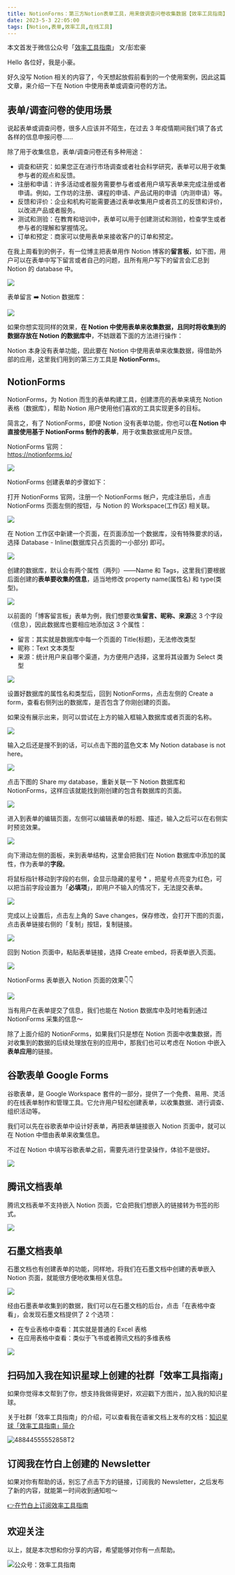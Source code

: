 ```yaml
---
title: NotionForms：第三方Notion表单工具，用来做调查问卷收集数据【效率工具指南】 
date: 2023-5-3 22:05:00               
tags: [Notion,表单,效率工具,在线工具]                                                                                       
---
```


本文首发于微信公众号「[效率工具指南](https://mp.weixin.qq.com/s/qbGei1gvEqdra0PV0Re5Hg)」
文/彭宏豪     

Hello 各位好，我是小豪。   

好久没写 Notion 相关的内容了，今天想起放假前看到的一个使用案例，因此这篇文章，来介绍一下在 Notion 中使用表单或调查问卷的方法。   

## 表单/调查问卷的使用场景  

说起表单或调查问卷，很多人应该并不陌生，在过去 3 年疫情期间我们填了各式各样的信息申报问卷……      

除了用于收集信息，表单/调查问卷还有多种用途：  

* 调查和研究：如果您正在进行市场调查或者社会科学研究，表单可以用于收集参与者的观点和反馈。
* 注册和申请：许多活动或者服务需要参与者或者用户填写表单来完成注册或者申请。例如，工作坊的注册、课程的申请、产品试用的申请（内测申请）等。  
* 反馈和评价：企业和机构可能需要通过表单收集用户或者员工的反馈和评价，以改进产品或者服务。
* 测试和测验：在教育和培训中，表单可以用于创建测试和测验，检查学生或者参与者的理解和掌握情况。
* 订单和预定：商家可以使用表单来接收客户的订单和预定。  


在我上周看到的例子，有一位博主把表单用作 Notion 博客的**留言板**，如下图，用户可以在表单中写下留言或者自己的问题，且所有用户写下的留言会汇总到 Notion 的 database 中。    

![](https://img.penghh.fun/2023/05/04/16830872724502.jpg)

表单留言 ➡️ Notion 数据库：    

![](https://img.penghh.fun/2023/05/04/16831042047231.jpg)


如果你想实现同样的效果，**在 Notion 中使用表单来收集数据，且同时将收集到的数据存放在 Notion 的数据库中**，不妨跟着下面的方法进行操作：    

Notion 本身没有表单功能，因此要在 Notion 中使用表单来收集数据，得借助外部的应用，这里我们用到的第三方工具是 **NotionForm**s。    

## NotionForms

NotionForms，为 Notion 而生的表单构建工具，创建漂亮的表单来填充 Notion 表格（数据库），帮助 Notion 用户使用他们喜欢的工具实现更多的目标。      

简言之，有了 NotionForms，即便 Notion 没有表单功能，你也可以**在 Notion 中直接使用基于 NotionForms 制作的表单**，用于收集数据或用户反馈。    

NotionForms 官网：   
https://notionforms.io/      

![](https://img.penghh.fun/2023/05/04/16830869104828.jpg)

NotionForms 创建表单的步骤如下：  

打开 NotionForms 官网，注册一个 NotionForms 帐户，完成注册后，点击 NotionForms 页面左侧的按钮，与 Notion 的 Workspace(工作区) 相关联。     

![](https://img.penghh.fun/2023/05/04/16831064171223.jpg)


在 Notion 工作区中新建一个页面，在页面添加一个数据库，没有特殊要求的话，选择 Database - Inline(数据库只占页面的一小部分) 即可。    

![](https://img.penghh.fun/2023/05/04/16831067221382.jpg)

创建的数据库，默认会有两个属性（两列）——Name 和 Tags，这里我们要根据后面创建的**表单要收集的信息**，适当地修改 property name(属性名) 和 type(类型)。       


![](https://img.penghh.fun/2023/05/04/16831073291274.jpg)

以前面的「博客留言板」表单为例，我们想要收集**留言、昵称、来源**这 3 个字段（信息），因此数据库也要相应地添加这 3 个属性：  

* 留言：其实就是数据库中每一个页面的 Title(标题)，无法修改类型   
* 昵称：Text 文本类型
* 来源：统计用户来自哪个渠道，为方便用户选择，这里将其设置为 Select 类型      

![](https://img.penghh.fun/2023/05/04/16831176172559.jpg)


设置好数据库的属性名和类型后，回到 NotionForms，点击左侧的 Create a form，查看右侧列出的数据库，是否包含了你刚创建的页面。  

如果没有展示出来，则可以尝试在上方的输入框输入数据库或者页面的名称。    

![](https://img.penghh.fun/2023/05/04/16831187131529.jpg)


输入之后还是搜不到的话，可以点击下图的蓝色文本 My Notion database is not here。    

![](https://img.penghh.fun/2023/05/04/16831188786559.jpg)


点击下图的 Share my database，重新关联一下 Notion 数据库和 NotionForms，这样应该就能找到刚创建的包含有数据库的页面。   

![](https://img.penghh.fun/2023/05/04/16831038024564.jpg)

进入到表单的编辑页面，左侧可以编辑表单的标题、描述，输入之后可以在右侧实时预览效果。   


![](https://img.penghh.fun/2023/05/04/16831191205040.jpg)

向下滑动左侧的面板，来到表单结构，这里会把我们在 Notion 数据库中添加的属性，作为表单的**字段**。  

将鼠标指针移动到字段的右侧，会显示隐藏的星号 * ，把星号点亮变为红色，可以把当前字段设置为「**必填项**」，即用户不输入的情况下，无法提交表单。   

![](https://img.penghh.fun/2023/05/04/16831200424005.jpg)

完成以上设置后，点击左上角的 Save changes，保存修改，会打开下图的页面，点击表单链接右侧的「复制」按钮，复制链接。   

![](https://img.penghh.fun/2023/05/04/16831202940642.jpg)

回到 Notion 页面中，粘贴表单链接，选择 Create embed，将表单嵌入页面。    

![](https://img.penghh.fun/2023/05/04/16831204004851.jpg)

NotionForms 表单嵌入 Notion 页面的效果👇👇     

![](https://img.penghh.fun/2023/05/04/16831204709252.jpg)

当有用户在表单提交了信息，我们也能在 Notion 数据库中及时地看到通过 NotionForms 采集的信息～ 


除了上面介绍的 NotionForms，如果我们只是想在 Notion 页面中收集数据，而对收集到的数据的后续处理放在别的应用中，那我们也可以考虑在 Notion 中嵌入**表单应用**的链接。  


## 谷歌表单 Google Forms

谷歌表单，是 Google Workspace 套件的一部分，提供了一个免费、易用、灵活的在线表单制作和管理工具。它允许用户轻松创建表单，以收集数据、进行调查、组织活动等。  

我们可以先在谷歌表单中设计好表单，再把表单链接嵌入 Notion 页面中，就可以在 Notion 中借由表单来收集信息。   

不过在 Notion 中填写谷歌表单之前，需要先进行登录操作，体验不是很好。   

![](https://img.penghh.fun/2023/05/04/16831211464447.jpg)


## 腾讯文档表单

腾讯文档表单不支持嵌入 Notion 页面，它会把我们想嵌入的链接转为书签的形式。    


![](https://img.penghh.fun/2023/05/04/16830836498360.jpg)


## 石墨文档表单

石墨文档也有创建表单的功能，同样地，将我们在石墨文档中创建的表单嵌入 Notion 页面，就能很方便地收集相关信息。   


![](https://img.penghh.fun/2023/05/04/16830848707207.jpg)

经由石墨表单收集到的数据，我们可以在石墨文档的后台，点击「在表格中查看」，会发现石墨文档提供了 2 个选项：   

* 在专业表格中查看：其实就是普通的 Excel 表格
* 在应用表格中查看：类似于飞书或者腾讯文档的多维表格   

![](https://img.penghh.fun/2023/05/04/16831215610302.jpg)



## 扫码加入我在知识星球上创建的社群「效率工具指南」  

如果你觉得本文帮到了你，想支持我做得更好，欢迎戳下方图片，加入我的知识星球。     

关于社群「效率工具指南」的介绍，可以查看我在语雀文档上发布的文档：[知识星球「效率工具指南」简介](https://www.yuque.com/penghonghao/af0aai/glwrg2dl0dqlegi6?singleDoc#)    

![48844555552858T2](https://img.penghh.fun/2023/03/25/48844555552858t2.JPG)   


## 订阅我在竹白上创建的 Newsletter   

如果对你有帮助的话，别忘了点击下方的链接，订阅我的 Newsletter，之后发布了新的内容，就能第一时间收到通知啦～  

[👉在竹白上订阅效率工具指南](https://penghh.zhubai.love/)         


## 欢迎关注     

以上，就是本次想和你分享的内容，希望能够对你有一点帮助。     

![公众号：效率工具指南](https://img.penghh.fun/2021/05/28/gong-zhong-hao-wei-bu-er-wei-ma-dailogo.png)   


